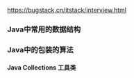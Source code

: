 https://bugstack.cn/itstack/interview.html

### Java中常用的数据结构

### Java中的包装的算法
#### Java Collections 工具类